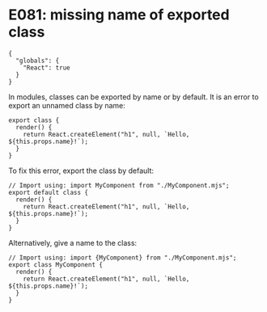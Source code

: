 # E081: missing name of exported class

```config-for-examples
{
  "globals": {
    "React": true
  }
}
```

In modules, classes can be exported by name or by default. It is an error to
export an unnamed class by name:

    export class {
      render() {
        return React.createElement("h1", null, `Hello, ${this.props.name}!`);
      }
    }

To fix this error, export the class by default:

    // Import using: import MyComponent from "./MyComponent.mjs";
    export default class {
      render() {
        return React.createElement("h1", null, `Hello, ${this.props.name}!`);
      }
    }

Alternatively, give a name to the class:

    // Import using: import {MyComponent} from "./MyComponent.mjs";
    export class MyComponent {
      render() {
        return React.createElement("h1", null, `Hello, ${this.props.name}!`);
      }
    }

